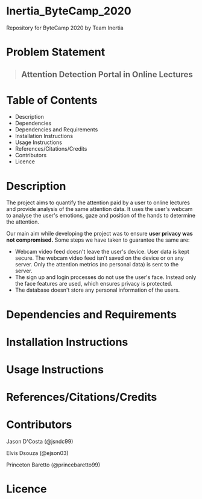 # Inertia_ByteCamp_2020
Repository for ByteCamp 2020 by Team Inertia

# Problem Statement

> ## Attention Detection Portal in Online Lectures

# Table of Contents

* Description
* Dependencies
* Dependencies and Requirements
* Installation Instructions
* Usage Instructions
* References/Citations/Credits
* Contributors
* Licence

# Description

The project aims to quantify the attention paid by a user to online lectures and provide analysis of the same attention data. It uses the user's webcam to analyse the user's emotions, gaze and position of the hands to determine the attention. 

Our main aim while developing the project was to ensure **user privacy was not compromised.** Some steps we have taken to guarantee the same are:
* Webcam video feed doesn't leave the user's device. User data is kept secure. The webcam video feed isn't saved on the device or on any server. Only the attention metrics (no personal data) is sent to the server.
* The sign up and login processes do not use the user's face. Instead only the face features are used, which ensures privacy is protected.
* The database doesn't store any personal information of the users.





# Dependencies and Requirements
# Installation Instructions
# Usage Instructions
# References/Citations/Credits
# Contributors

Jason D'Costa (@jsndc99)

Elvis Dsouza (@ejson03)

Princeton Baretto (@princebaretto99)

# Licence